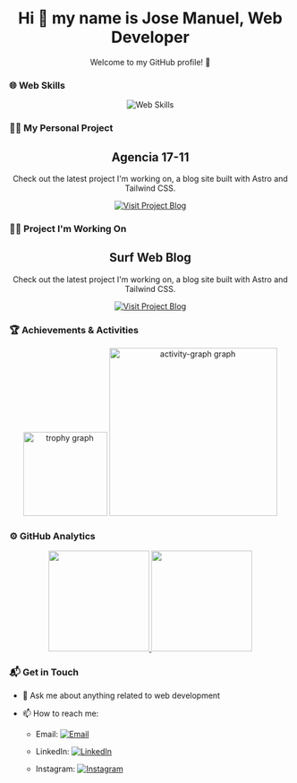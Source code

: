 <div align="center">
  <h1>Hi 👋 my name is Jose Manuel, Web Developer</h1>
  <p>Welcome to my GitHub profile! 🚀</p>
</div>

### 🌐 Web Skills
<p align="center">
  <img src="https://skillicons.dev/icons?i=html,css,javascript,tailwind,astro,docker,git,github,linux" alt="Web Skills" />
</p>

### 🏄‍♂️ My Personal Project
<div align="center">
  <h2>Agencia 17-11</h2>
  <p>Check out the latest project I'm working on, a blog site built with Astro and Tailwind CSS.</p>
  <a href="https://www.agencia1711.site/" target="_blank">
    <img src="https://img.shields.io/badge/Visit-Project%20Site-2ea44f?style=for-the-badge&logo=vercel&logoColor=white" alt="Visit Project Blog"/>
  </a>
</div>


### 🏄‍♂️ Project I'm Working On
<div align="center">
  <h2>Surf Web Blog</h2>
  <p>Check out the latest project I'm working on, a blog site built with Astro and Tailwind CSS.</p>
  <a href="https://surf-web-astro.vercel.app/blog" target="_blank">
    <img src="https://img.shields.io/badge/Visit-Project%20Blog-2ea44f?style=for-the-badge&logo=vercel&logoColor=white" alt="Visit Project Blog"/>
  </a>
</div>

### 🏆 Achievements & Activities
<div align="center">
  <img src="https://github-profile-trophy.vercel.app?username=Jose-17-11&theme=dracula&column=-1&row=1&margin-w=8&margin-h=8&no-bg=false&no-frame=false&order=4" height="150" alt="trophy graph"  />
  <img src="https://github-readme-activity-graph.vercel.app/graph?username=Jose-17-11&radius=16&theme=react&area=true&order=5" height="300" alt="activity-graph graph"  />
</div>

### ⚙️ GitHub Analytics
<p align="center">
<a href="https://github.com/Jose-17-11">
  <img height="180em" src="https://github-readme-stats-eight-theta.vercel.app/api?username=Jose-17-11&show_icons=true&theme=algolia&include_all_commits=true&count_private=true"/>
  <img height="180em" src="https://github-readme-stats-eight-theta.vercel.app/api/top-langs/?username=Jose-17-11&layout=compact&langs_count=8&theme=algolia"/>
</a>
</p>

### 📬 Get in Touch

- 💬 Ask me about anything related to web development
- 📫 How to reach me:

  - Email: [![Email](https://img.shields.io/badge/Email-D14836?style=flat&logo=gmail&logoColor=white)](mailto:ariashdez@outlook.com)

  - LinkedIn: [![LinkedIn](https://img.shields.io/badge/LinkedIn-0077B5?style=flat&logo=linkedin&logoColor=white)](https://www.linkedin.com/in/jos%C3%A9-manuel-arias-hern%C3%A1ndez-5067502aa?lipi=urn%3Ali%3Apage%3Ad_flagship3_profile_view_base_contact_details%3BPWBw2aySS2mjhKFyDKrP1w%3D%3D)

  - Instagram: [![Instagram](https://img.shields.io/badge/Instagram-E4405F?style=flat&logo=instagram&logoColor=white)](https://www.instagram.com/arias_hernadez_/?igsh=MXN6d3FjanRwMm50cw%3D%3D)
